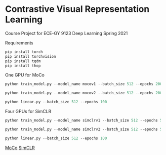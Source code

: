 # Contrastive Visual Representation Learning
Course Project for ECE-GY 9123 Deep Learning Spring 2021

Requirements

```python
pip install torch
pip install torchvision
pip install tqdm
pip install thop
```
One GPU for MoCo
```python
python train_model.py --model_name mocov1 --batch_size 512 --epochs 200 --arch resnet18 --learning_rate 0.06 --temperature 0.1 --weight_decay 5e-4

python train_model.py --model_name mocov2 --batch_size 512 --epochs 200 --arch resnet18 --learning_rate 0.06 --temperature 0.1 --weight_decay 5e-4

python linear.py --batch_size 512 --epochs 100
```
Four GPUs for SimCLR
```python
python train_model.py --model_name simclrv1 --batch_size 512 --epochs 500 --arch resnet50 —learning_rate 1e-3 --temperature 0.5 --weight_decay 1e-6

python train_model.py --model_name simclrv2 --batch_size 512 --epochs 500 --arch resnet50 —learning_rate 1e-3 --temperature 0.5 --weight_decay 1e-6

python linear.py --batch_size 512 --epochs 100
```

[MoCo](https://colab.research.google.com/github/facebookresearch/moco/blob/colab-notebook/colab/moco_cifar10_demo.ipynb)
[SimCLR](https://github.com/leftthomas/SimCLR)